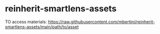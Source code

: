 # reinherit-smartlens-assets

TO access materials: https://raw.githubusercontent.com/mbertini/reinherit-smartlens-assets/main/path/to/asset
